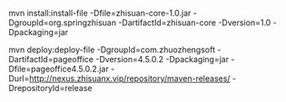 mvn install:install-file -Dfile=zhisuan-core-1.0.jar -DgroupId=org.springzhisuan -DartifactId=zhisuan-core -Dversion=1.0 -Dpackaging=jar

mvn deploy:deploy-file -DgroupId=com.zhuozhengsoft -DartifactId=pageoffice -Dversion=4.5.0.2  -Dpackaging=jar  -Dfile=pageoffice4.5.0.2.jar -Durl=http://nexus.zhisuanx.vip/repository/maven-releases/ -DrepositoryId=release
